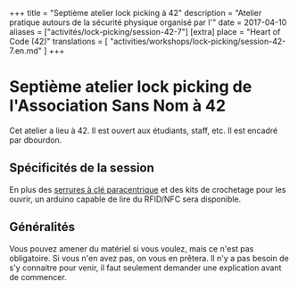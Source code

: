 +++
title = "Septième atelier lock picking à 42"
description = "Atelier pratique autours de la sécurité physique organisé par l'"
date = 2017-04-10
aliases = ["activités/lock-picking/session-42-7"]
[extra]
place = "Heart of Code (42)"
translations = [
    "activities/workshops/lock-picking/session-42-7.en.md"
]
+++

# Septième atelier lock picking de l'Association Sans Nom à 42

Cet atelier a lieu à 42. Il est ouvert aux étudiants, staff, etc.
Il est encadré par dbourdon.

## Spécificités de la session

En plus des [serrures à clé
paracentrique](@/activities/workshops/lock-picking/documentation/paracentric.fr.md) et des kits
de crochetage pour les ouvrir, un arduino capable de lire du RFID/NFC sera
disponible.

## Généralités

Vous pouvez amener du matériel si vous voulez, mais ce n'est pas obligatoire.
Si vous n'en avez pas, on vous en prêtera.
Il n'y a pas besoin de s'y connaitre pour venir, il faut seulement demander une
explication avant de commencer.

